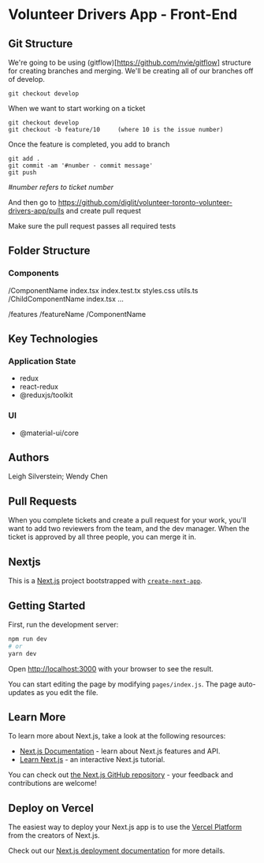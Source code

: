 # Volunteer Drivers App - Front-End

## Git Structure

We're going to be using (gitflow)[https://github.com/nvie/gitflow] structure for creating branches and merging. We'll be creating all of our branches off of develop.

```
git checkout develop
```

When we want to start working on a ticket

```
git checkout develop
git checkout -b feature/10     (where 10 is the issue number)
```

Once the feature is completed, you add to branch

```
git add .
git commit -am '#number - commit message'
git push
```

_#number refers to ticket number_

And then go to https://github.com/diglit/volunteer-toronto-volunteer-drivers-app/pulls and create pull request

Make sure the pull request passes all required tests

## Folder Structure

### Components

/ComponentName
index.tsx
index.test.tx
styles.css
utils.ts
/ChildComponentName
index.tsx
...

/features
/featureName
/ComponentName

## Key Technologies

### Application State

- redux
- react-redux
- @reduxjs/toolkit

### UI

- @material-ui/core

## Authors

Leigh Silverstein; Wendy Chen

## Pull Requests

When you complete tickets and create a pull request for your work, you'll want to add two reviewers from the team, and the dev manager. When the ticket is approved by all three people, you can merge it in.

## Nextjs

This is a [Next.js](https://nextjs.org/) project bootstrapped with [`create-next-app`](https://github.com/vercel/next.js/tree/canary/packages/create-next-app).

## Getting Started

First, run the development server:

```bash
npm run dev
# or
yarn dev
```

Open [http://localhost:3000](http://localhost:3000) with your browser to see the result.

You can start editing the page by modifying `pages/index.js`. The page auto-updates as you edit the file.

## Learn More

To learn more about Next.js, take a look at the following resources:

- [Next.js Documentation](https://nextjs.org/docs) - learn about Next.js features and API.
- [Learn Next.js](https://nextjs.org/learn) - an interactive Next.js tutorial.

You can check out [the Next.js GitHub repository](https://github.com/vercel/next.js/) - your feedback and contributions are welcome!

## Deploy on Vercel

The easiest way to deploy your Next.js app is to use the [Vercel Platform](https://vercel.com/import?utm_medium=default-template&filter=next.js&utm_source=create-next-app&utm_campaign=create-next-app-readme) from the creators of Next.js.

Check out our [Next.js deployment documentation](https://nextjs.org/docs/deployment) for more details.

